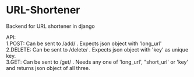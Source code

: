 # URL-Shortener

Backend for URL shortener in django

API:\
1.POST: Can be sent to /add/ . Expects json object with 'long_url'\
2.DELETE: Can be sent to /delete/ . Expects json object with 'key' as unique key.\
3.GET: Can be sent to /get/ .   Needs any one of 'long_url', "short_url' or 'key' and returns json  object of all three.